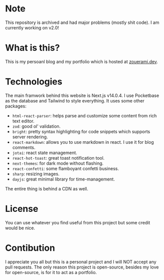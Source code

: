# Note
This repository is archived and had major problems (mostly shit code). I am currently working on v2.0!

# What is this?
This is my persoanl blog and my portfolio which is hosted at [zouerami.dev](https://zouerami.dev).


# Technologies
The main framwork behind this website is Next.js v14.0.4. I use Pocketbase as the database and Tailwind to style everything. It uses some other packages:
- `html-react-parser`: helps parse and customize some content from rich text editor.
- `zod`: good ol' validation.
- `bright`: pretty syntax highlighting for code snippets which supports server rendering.
- `react-markdown`: allows you to use markdown in react. I use it for blog comments.
- `jotai`: react state management.
- `react-hot-toast`: great toast notification tool.
- `next-themes`: for dark mode without flashing.
- `react-confetti`: some flamboyant confetti business.
- `sharp`: resizing images.
- `dayjs`: great minimal library for time-management.

The entire thing is behind a CDN as well.

# License
You can use whatever you find useful from this project but some credit would be nice.


# Contibution
I appreciate you all but this is a personal project and I will NOT accept any pull requests. The only reason this project is open-source, besides my love for open-source, is for it to act as a portfolio.
